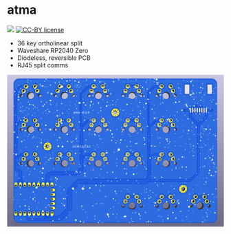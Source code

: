 # atma

![](https://img.shields.io/badge/version-v0.2.0-blue) [![CC-BY license](https://img.shields.io/badge/license-CC--4.0--BY-blue)](https://creativecommons.org/licenses/by/4.0)

- 36 key ortholinear split
- Waveshare RP2040 Zero
- Diodeless, reversible PCB
- RJ45 split comms

![pcb left](img/left.png)

